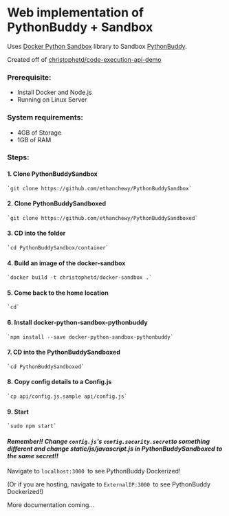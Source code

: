 # Web implementation of PythonBuddy + Sandbox

Uses [Docker Python Sandbox](https://github.com/christophetd/docker-python-sandbox) library to Sandbox [PythonBuddy](https://github.com/ethanchewy/PythonBuddy).

Created off of [christophetd/code-execution-api-demo](https://github.com/christophetd/code-execution-api-demo)

### Prerequisite:
* Install Docker and Node.js
* Running on Linux Server

### System requirements:
* 4GB of Storage
* 1GB of RAM

### Steps:

#### 1. Clone PythonBuddySandbox
    `git clone https://github.com/ethanchewy/PythonBuddySandbox`
    
#### 2. Clone PythonBuddySandboxed
    `git clone https://github.com/ethanchewy/PythonBuddySandboxed`
    
#### 3. CD into the folder
    `cd PythonBuddySandbox/container`
    
#### 4. Build an image of the docker-sandbox
    `docker build -t christophetd/docker-sandbox .`
    
#### 5. Come back to the home location
    `cd`

#### 6. Install docker-python-sandbox-pythonbuddy
    `npm install --save docker-python-sandbox-pythonbuddy`
    
#### 7. CD into the PythonBuddySandboxed
    `cd PythonBuddySandboxed`
    
#### 8. Copy config details to a Config.js
    `cp api/config.js.sample api/config.js`

#### 9. Start
    `sudo npm start`

#### *Remember!! Change `config.js`'s `config.security.secret`to something different and change static/js/javascript.js in PythonBuddySandboxed to the same secret!!*

Navigate to `localhost:3000 `to see PythonBuddy Dockerized!

(Or if you are hosting, navigate to `ExternalIP:3000 `to see PythonBuddy Dockerized!)

More documentation coming...   
